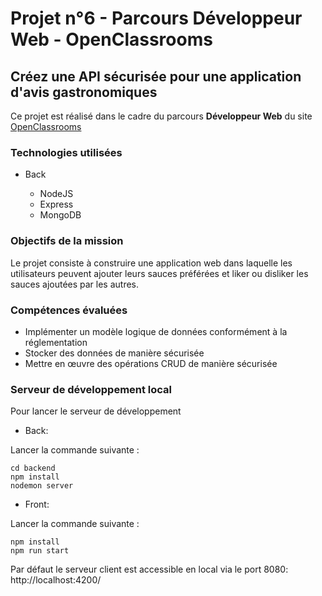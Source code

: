 # Projet n°6 - Parcours Développeur Web - OpenClassrooms
## Créez une API sécurisée pour une application d'avis gastronomiques

Ce projet est réalisé dans le cadre du parcours **Développeur Web** du site [OpenClassrooms](https://openclassrooms.com/ "OpenClassrooms")


### Technologies utilisées
* Back

    * NodeJS
    * Express
    * MongoDB


### Objectifs de la mission
Le projet consiste à construire une application web dans laquelle les utilisateurs peuvent ajouter
leurs sauces préférées et liker ou disliker les sauces ajoutées par les autres.
 

### Compétences évaluées
* Implémenter un modèle logique de données conformément à la réglementation
* Stocker des données de manière sécurisée
* Mettre en œuvre des opérations CRUD de manière sécurisée

### Serveur de développement local
Pour lancer le serveur de développement

* Back:
  
Lancer la commande suivante :
     
    cd backend
    npm install
    nodemon server


* Front:

Lancer la commande suivante :
    
    npm install
    npm run start

Par défaut le serveur client est accessible en local via le port 8080: http://localhost:4200/


